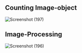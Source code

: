 ## Counting Image-object
![Screenshot (197)](https://github.com/user-attachments/assets/1cd53f70-abf4-43ca-95e4-a4af690ddbeb)

## Image-Processing
![Screenshot (196)](https://github.com/user-attachments/assets/13acbaa9-4476-4f34-91fe-ff52786c5c3f)
